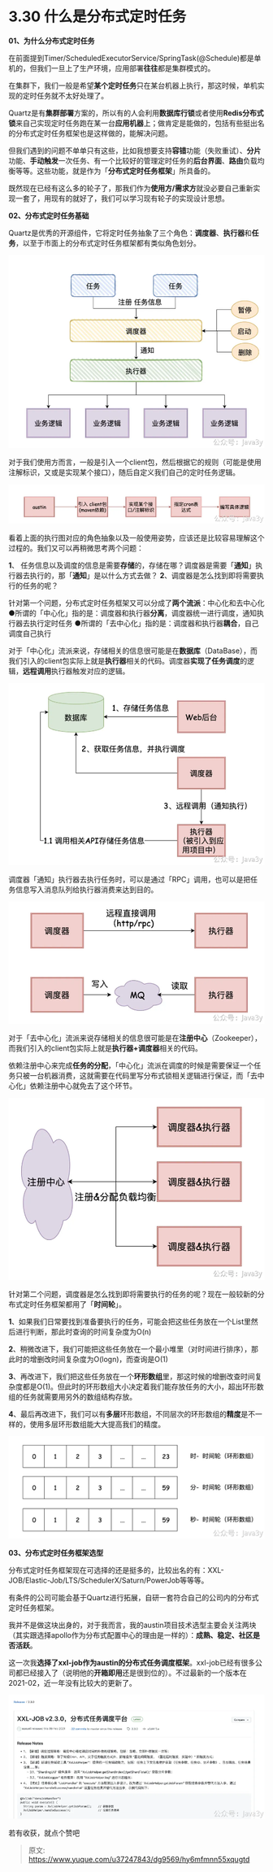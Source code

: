 # 3.30 什么是分布式定时任务

**01、为什么分布式定时任务**

在前面提到Timer/ScheduledExecutorService/SpringTask(@Schedule)都是单机的，但我们一旦上了生产环境，应用部署**往往**都是集群模式的。

在集群下，我们一般是希望**某个定时任务**只在某台机器上执行，那这时候，单机实现的定时任务就不太好处理了。

Quartz是有**集群部署**方案的，所以有的人会利用**数据库行锁**或者使用**Redis分布式锁**来自己实现定时任务跑在某一台**应用机器**上；做肯定是能做的，包括有些挺出名的分布式定时任务框架也是这样做的，能解决问题。

但我们遇到的问题不单单只有这些，比如我想要支持**容错**功能（失败重试）、**分片**功能、**手动触发**一次任务、有一个比较好的管理定时任务的**后台界面**、**路由**负载均衡等等。这些功能，就是作为「**分布式定时任务框架**」所具备的。

既然现在已经有这么多的轮子了，那我们作为**使用方/需求方**就没必要自己重新实现一套了，用现有的就好了，我们可以学习现有轮子的实现设计思想。

**02、分布式定时任务基础**

Quartz是优秀的开源组件，它将定时任务抽象了三个角色：**调度器**、**执行器**和**任务**，以至于市面上的分布式定时任务框架都有类似角色划分。

![1649727344975-c2b28417-bf84-4a9d-b40c-bad96572644b.png](./img/VM1zPNWaVyZN-lBX/1649727344975-c2b28417-bf84-4a9d-b40c-bad96572644b-621566.webp)

对于我们使用方而言，一般是引入一个client包，然后根据它的规则（可能是使用注解标识，又或是实现某个接口），随后自定义我们自己的定时任务逻辑。

![1649727344448-ab2b5396-111c-44fc-b0c5-5698b94015f7.png](./img/VM1zPNWaVyZN-lBX/1649727344448-ab2b5396-111c-44fc-b0c5-5698b94015f7-355748.webp)

看着上面的执行图对应的角色抽象以及一般使用姿势，应该还是比较容易理解这个过程的。我们又可以再稍微思考两个问题：

**1**、 任务信息以及调度的信息是需要**存储**的，存储在哪？调度器是需要「**通知**」执行器去执行的，那「**通知**」是以什么方式去做？
**2**、调度器是怎么找到即将需要执行的任务的呢？

针对第一个问题，分布式定时任务框架又可以分成了**两个流派**：中心化和去中心化
●所谓的「中心化」指的是：调度器和执行器**分离**，调度器统一进行调度，通知执行器去执行定时任务
●所谓的「去中心化」指的是：调度器和执行器**耦合**，自己调度自己执行

对于「中心化」流派来说，存储相关的信息很可能是在**数据库**（DataBase），而我们引入的client包实际上就是**执行器**相关的代码。调度器**实现了任务调度**的逻辑，**远程调用**执行器触发对应的逻辑。

![1649727344591-44582f91-13bd-4636-a9d7-2e5f8f6f34bf.png](./img/VM1zPNWaVyZN-lBX/1649727344591-44582f91-13bd-4636-a9d7-2e5f8f6f34bf-836999.webp)

调度器「通知」执行器去执行任务时，可以是通过「RPC」调用，也可以是把任务信息写入消息队列给执行器消费来达到目的。

![1649727344621-b0bbec84-219e-4e73-9dfb-2a5b3e6950f1.png](./img/VM1zPNWaVyZN-lBX/1649727344621-b0bbec84-219e-4e73-9dfb-2a5b3e6950f1-123634.webp)

对于「去中心化」流派来说存储相关的信息很可能是在**注册中心**（Zookeeper），而我们引入的client包实际上就是**执行器+调度器**相关的代码。

依赖注册中心来完成**任务的分配**，「中心化」流派在调度的时候是需要保证一个任务只被一台机器消费，这就需要在代码里写分布式锁相关逻辑进行保证，而「去中心化」依赖注册中心就免去了这个环节。

![1649727344621-078705c8-1eff-4f27-9015-e318ed6ee5af.png](./img/VM1zPNWaVyZN-lBX/1649727344621-078705c8-1eff-4f27-9015-e318ed6ee5af-272450.webp)

针对第二个问题，调度器是怎么找到即将需要执行的任务的呢？现在一般较新的分布式定时任务框架都用了「**时间轮**」。

**1**、如果我们日常要找到准备要执行的任务，可能会把这些任务放在一个List里然后进行判断，那此时查询的时间复杂度为O(n)

**2**、稍微改进下，我们可能把这些任务放在一个最小堆里（对时间进行排序），那此时的增删改时间复杂度为O(logn)，而查询是O(1)

**3**、再改进下，我们把这些任务放在一个**环形数组**里，那这时候的增删改查时间复杂度都是O(1)。但此时的环形数组大小决定着我们能存放任务的大小，超出环形数组的任务就需要用另外的数组结构存放。

**4**、最后再改进下，我们可以有**多层**环形数组，不同层次的环形数组的**精度**是不一样的，使用多层环形数组能大大提高我们的精度。

![1649727345554-7fd233be-c92d-4689-a757-83ab496947f6.png](./img/VM1zPNWaVyZN-lBX/1649727345554-7fd233be-c92d-4689-a757-83ab496947f6-548941.webp)

**03、分布式定时任务框架选型**

分布式定时任务框架现在可选择的还是挺多的，比较出名的有：XXL-JOB/Elastic-Job/LTS/SchedulerX/Saturn/PowerJob等等等。

有条件的公司可能会基于Quartz进行拓展，自研一套符合自己的公司内的分布式定时任务框架。

我并不是做这块出身的，对于我而言，我的austin项目技术选型主要会关注两块（其实跟选择apollo作为分布式配置中心的理由是一样的）：**成熟、稳定、社区是否活跃**。

这一次我**选择了xxl-job作为austin的分布式任务调度框架**。xxl-job已经有很多公司都已经接入了（说明他的**开箱即用**还是很到位的）。不过最新的一个版本在2021-02，近一年没有比较大的更新了。

![1649727347239-6ccf21a6-40ef-4b2e-bfe0-2c24fd2683c1.png](./img/VM1zPNWaVyZN-lBX/1649727347239-6ccf21a6-40ef-4b2e-bfe0-2c24fd2683c1-484556.webp)

若有收获，就点个赞吧

 


> 原文: <https://www.yuque.com/u37247843/dg9569/hy6mfmnn55xqugtd>
